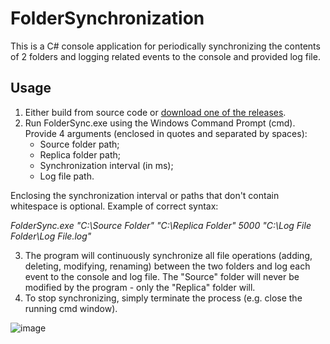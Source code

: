 # FolderSynchronization

This is a C# console application for periodically synchronizing the contents of 2 folders and logging related events to the console and provided log file.

## Usage
1. Either build from source code or [download one of the releases](https://github.com/Meatnyan/FolderSynchronization/releases).
2. Run FolderSync.exe using the Windows Command Prompt (cmd). Provide 4 arguments (enclosed in quotes and separated by spaces):
   - Source folder path;
   - Replica folder path;
   - Synchronization interval (in ms);
   - Log file path.

Enclosing the synchronization interval or paths that don't contain whitespace is optional.
Example of correct syntax:

*FolderSync.exe "C:\Source Folder" "C:\Replica Folder" 5000 "C:\Log File Folder\Log File.log"*

3. The program will continuously synchronize all file operations (adding, deleting, modifying, renaming) between the two folders and log each event to the console and log file. The "Source" folder will never be modified by the program - only the "Replica" folder will.
4. To stop synchronizing, simply terminate the process (e.g. close the running cmd window).

![image](https://github.com/user-attachments/assets/70ff2d6f-3970-4e30-a945-82f643a417c4)
